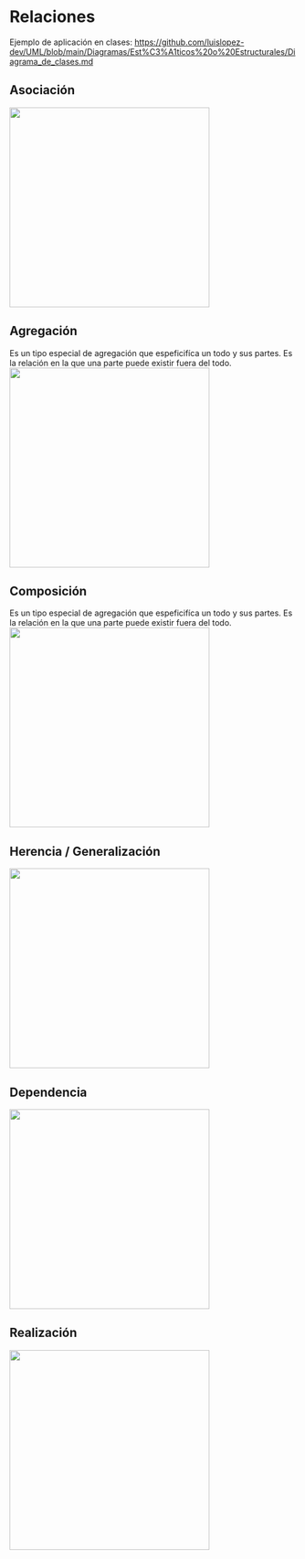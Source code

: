# Relaciones

Ejemplo de aplicación en clases: https://github.com/luislopez-dev/UML/blob/main/Diagramas/Est%C3%A1ticos%20o%20Estructurales/Diagrama_de_clases.md

##

## Asociación
<img src="https://github.com/luislopez-dev/UML/assets/48783255/ba3bd090-bf7c-47bc-b204-a3d768d97192" width="350">

<br>

## Agregación

Es un tipo especial de agregación que espeficifíca un todo y sus partes. Es la relación en la que una parte puede existir fuera del todo.
<br>
<img src="https://github.com/luislopez-dev/UML/assets/48783255/d9693a48-b3b2-4ab7-9bcc-9f09a8c271cc" width="350">

## Composición

Es un tipo especial de agregación que espeficifíca un todo y sus partes. Es la relación en la que una parte puede existir fuera del todo.
<br>
<img src="https://github.com/luislopez-dev/UML/assets/48783255/c6fe53e0-93c0-46f2-883d-ce63a31c1b5f" width="350">

## Herencia / Generalización
<img src="https://github.com/luislopez-dev/UML/assets/48783255/e334f482-184f-42b2-a67e-283afdd40cd8" width="350">

## Dependencia
<img src="https://github.com/luislopez-dev/UML/assets/48783255/b09dfda9-03da-42ba-8bb9-41ceadb44b2f" width="350">

## Realización
<img src="https://github.com/luislopez-dev/UML/assets/48783255/f23f892b-5329-4879-ac5e-4ce0c4df22ab" width="350">
